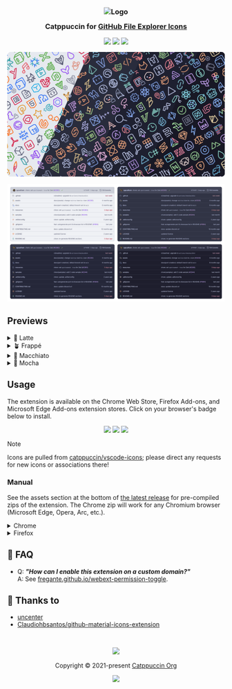 <h3 align="center">
	<img src="https://raw.githubusercontent.com/catppuccin/catppuccin/main/assets/logos/exports/1544x1544_circle.png" width="100" alt="Logo"/><br/>
	<img src="https://raw.githubusercontent.com/catppuccin/catppuccin/main/assets/misc/transparent.png" height="30" width="0px"/>
	Catppuccin for <a href="https://github.com">GitHub File Explorer Icons</a>
	<img src="https://raw.githubusercontent.com/catppuccin/catppuccin/main/assets/misc/transparent.png" height="30" width="0px"/>
</h3>

<p align="center">
	<a href="https://github.com/catppuccin/github-file-explorer-icons/stargazers"><img src="https://img.shields.io/github/stars/catppuccin/github-file-explorer-icons?colorA=363a4f&colorB=b7bdf8&style=for-the-badge"></a>
	<a href="https://github.com/catppuccin/github-file-explorer-icons/issues"><img src="https://img.shields.io/github/issues/catppuccin/github-file-explorer-icons?colorA=363a4f&colorB=f5a97f&style=for-the-badge"></a>
	<a href="https://github.com/catppuccin/github-file-explorer-icons/contributors"><img src="https://img.shields.io/github/contributors/catppuccin/github-file-explorer-icons?colorA=363a4f&colorB=a6da95&style=for-the-badge"></a>
</p>

<p align="center">
  <img src="https://github.com/catppuccin/vscode-icons/raw/main/assets/catwalk.webp" width=600/>
</p>

<p align="center">
	<img src="assets/previews/preview.webp"/>
</p>

## Previews

<details>
<summary>🌻 Latte</summary>
<img src="assets/previews/latte.webp"/>
</details>
<details>
<summary>🪴 Frappé</summary>
<img src="assets/previews/frappe.webp"/>
</details>
<details>
<summary>🌺 Macchiato</summary>
<img src="assets/previews/macchiato.webp"/>
</details>
<details>
<summary>🌿 Mocha</summary>
<img src="assets/previews/mocha.webp"/>
</details>

## Usage

The extension is available on the Chrome Web Store, Firefox Add-ons, and Microsoft Edge Add-ons extension stores. Click on your browser's badge below to install.

<p align="center">
  <a href="https://addons.mozilla.org/en-US/firefox/addon/catppuccin-gh-file-explorer/"><img src="https://img.shields.io/badge/Firefox_Add--ons-f5a97f?style=for-the-badge&logo=Firefox-Browser&logoColor=24273a"></a>
  <a href="https://chromewebstore.google.com/detail/catppuccin-for-github-fil/lnjaiaapbakfhlbjenjkhffcdpoompki"><img src="https://img.shields.io/badge/Chrome_Web_Store-b7bdf8?style=for-the-badge&logo=GoogleChrome&logoColor=24273a"></a>
  <a href="https://microsoftedge.microsoft.com/addons/detail/catppuccin-for-github-fil/enicfllfdibbjhnpembomakaamcdcakl"><img src="https://img.shields.io/badge/Microsoft_Edge_Add--ons-7dc4e4?style=for-the-badge&logo=Microsoft-edge&logoColor=24273a"></a>
</p>

> [!NOTE]
> Icons are pulled from [catppuccin/vscode-icons](https://github.com/catppuccin/vscode-icons); please direct any requests for new icons or associations there!

### Manual

See the assets section at the bottom of [the latest release](https://github.com/catppuccin/github-file-explorer-icons/releases/latest) for pre-compiled zips of the extension. The Chrome zip will work for any Chromium browser (Microsoft Edge, Opera, Arc, etc.).

<details>
<summary>Chrome</summary>

1. Unzip the `catppuccin-github-icons-extension-<version>-chrome.zip` asset from the latest release.
2. Open the Extensions page by navigating to `chrome://extensions`.
3. Enable Developer Mode (if not already enabled) by flipping the toggle switch labeled **Developer mode**.
4. Click the **Load unpacked** button and select the unzipped directory from Step 1.

</details>

<details>
<summary>Firefox</summary>

1. Open the Add-ons page by navigating to `about:addons`.
2. Click the cog/settings icon in line with the "Manage Your Extensions" heading, and select **Debug Add-ons**.
3. Click the **Load Temporary Add-on...** button and select the `catppuccin-github-icons-extension-<version>-firefox.zip` asset from the latest release.

</details>

## 🙋 FAQ

- Q: **_"How can I enable this extension on a custom domain?"_**\
  A: See [fregante.github.io/webext-permission-toggle](https://fregante.github.io/webext-permission-toggle/?name=Catppuccin+for+GitHub+File+Explorer+Icons&icon=https://raw.githubusercontent.com/catppuccin/github-file-explorer-icons/main/src/public/icon-128.png).

## 💝 Thanks to

- [uncenter](https://github.com/uncenter)
- [Claudiohbsantos/github-material-icons-extension](https://github.com/Claudiohbsantos/github-material-icons-extension)

&nbsp;

<p align="center">
	<img src="https://raw.githubusercontent.com/catppuccin/catppuccin/main/assets/footers/gray0_ctp_on_line.svg?sanitize=true" />
</p>

<p align="center">
	Copyright &copy; 2021-present <a href="https://github.com/catppuccin" target="_blank">Catppuccin Org</a>
</p>

<p align="center">
	<a href="https://github.com/catppuccin/catppuccin/blob/main/LICENSE"><img src="https://img.shields.io/static/v1.svg?style=for-the-badge&label=License&message=MIT&logoColor=d9e0ee&colorA=363a4f&colorB=b7bdf8"/></a>
</p>
